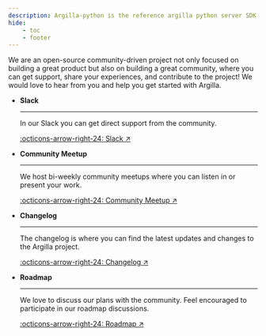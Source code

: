 ```yaml
---
description: Argilla-python is the reference argilla python server SDK.
hide:
    - toc
    - footer
---
```


We are an open-source community-driven project not only focused on building a great product but also on building a great community, where you can get support, share your experiences, and contribute to the project! We would love to hear from you and help you get started with Argilla.

<div class="grid cards" markdown>

-   __Slack__

    ---

    In our Slack you can get direct support from the community.


    [:octicons-arrow-right-24: Slack ↗](https://join.slack.com/t/rubrixworkspace/shared_invite/zt-whigkyjn-a3IUJLD7gDbTZ0rKlvcJ5g)

-   __Community Meetup__

    ---

    We host bi-weekly community meetups where you can listen in or present your work.

    [:octicons-arrow-right-24: Community Meetup ↗](https://lu.ma/argilla-event-calendar)

-   __Changelog__

    ---

    The changelog is where you can find the latest updates and changes to the Argilla project.

    [:octicons-arrow-right-24: Changelog ↗](https://github.com/argilla-io/argilla/blob/develop/argilla/CHANGELOG.md)

-   __Roadmap__

    ---

    We love to discuss our plans with the community. Feel encouraged to participate in our roadmap discussions.

    [:octicons-arrow-right-24: Roadmap ↗](https://github.com/orgs/argilla-io/projects/10/views/1)

</div>